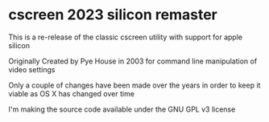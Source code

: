 # cscreen 2023 silicon remaster

This is a re-release of the classic cscreen utility with support for apple silicon

Originally Created by Pye House in 2003 for command line manipulation of video settings

Only a couple of changes have been made over the years in order to keep it viable as OS X has changed over time

I'm making the source code available under the GNU GPL v3 license

